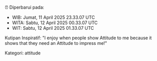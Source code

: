 ⏰ Diperbarui pada:
- WIB: Jumat, 11 April 2025 23.33.07 UTC
- WITA: Sabtu, 12 April 2025 00.33.07 UTC
- WIT: Sabtu, 12 April 2025 01.33.07 UTC

Kutipan Inspiratif:
"I enjoy when people show Attitude to me because it shows that they need an Attitude to impress me!"


Kategori: attitude

